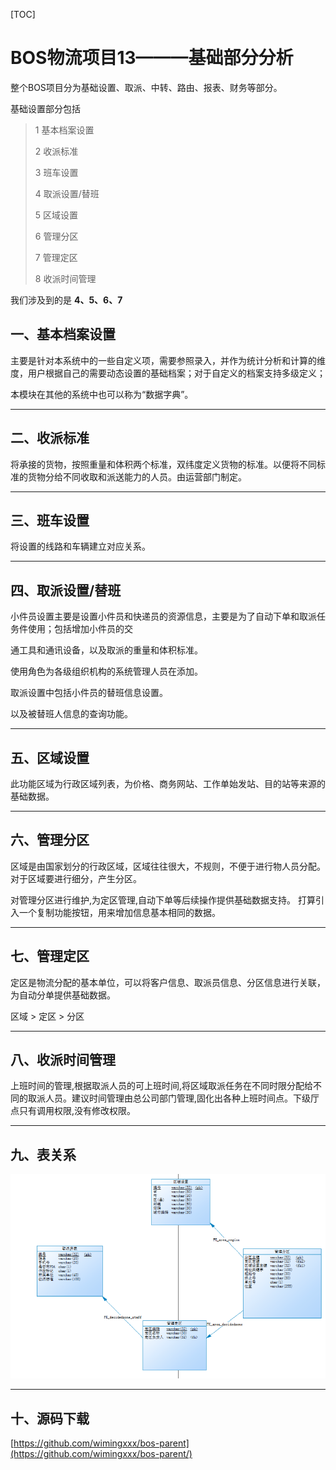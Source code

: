 
[TOC]


# BOS物流项目13———基础部分分析

整个BOS项目分为基础设置、取派、中转、路由、报表、财务等部分。

基础设置部分包括
> 1 基本档案设置
> 
> 2 收派标准
> 
> 3 班车设置
> 
> 4 取派设置/替班
> 
> 5 区域设置
> 
> 6 管理分区
> 
> 7 管理定区
>
> 8 收派时间管理

我们涉及到的是 **4、5、6、7**


## 一、基本档案设置

主要是针对本系统中的一些自定义项，需要参照录入，并作为统计分析和计算的维度，用户根据自己的需要动态设置的基础档案；对于自定义的档案支持多级定义；

本模块在其他的系统中也可以称为“数据字典”。

---

## 二、收派标准

将承接的货物，按照重量和体积两个标准，双纬度定义货物的标准。以便将不同标准的货物分给不同收取和派送能力的人员。由运营部门制定。

---

## 三、班车设置

将设置的线路和车辆建立对应关系。


---

## 四、取派设置/替班

小件员设置主要是设置小件员和快递员的资源信息，主要是为了自动下单和取派任务件使用；包括增加小件员的交

通工具和通讯设备，以及取派的重量和体积标准。

使用角色为各级组织机构的系统管理人员在添加。

取派设置中包括小件员的替班信息设置。

以及被替班人信息的查询功能。


---

## 五、区域设置

此功能区域为行政区域列表，为价格、商务网站、工作单始发站、目的站等来源的基础数据。

---

## 六、管理分区

区域是由国家划分的行政区域，区域往往很大，不规则，不便于进行物人员分配。对于区域要进行细分，产生分区。
	

对管理分区进行维护,为定区管理,自动下单等后续操作提供基础数据支持。
打算引入一个复制功能按钮，用来增加信息基本相同的数据。


---

## 七、管理定区

定区是物流分配的基本单位，可以将客户信息、取派员信息、分区信息进行关联，为自动分单提供基础数据。

区域 > 定区 > 分区


---

## 八、收派时间管理

上班时间的管理,根据取派人员的可上班时间,将区域取派任务在不同时限分配给不同的取派人员。建议时间管理由总公司部门管理,固化出各种上班时间点。下级厅点只有调用权限,没有修改权限。

---

## 九、表关系

![](../image/13/1.png)


----

## 十、源码下载

[https://github.com/wimingxxx/bos-parent](https://github.com/wimingxxx/bos-parent/)